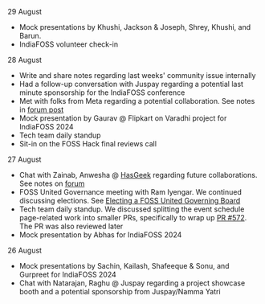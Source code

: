29 August

* Mock presentations by Khushi, Jackson & Joseph, Shrey, Khushi, and Barun.
* IndiaFOSS volunteer check-in

28 August

* Write and share notes regarding last weeks' community issue internally
* Had a follow-up conversation with Juspay regarding a potential last minute
  sponsorship for the IndiaFOSS conference
* Met with folks from Meta regarding a potential collaboration. See notes in
  [forum post](https://forum.fossunited.org/t/notes-on-partnership-conversations/3392/17)
* Mock presentation by Gaurav @ Flipkart on Varadhi project for IndiaFOSS 2024
* Tech team daily standup
* Sit-in on the FOSS Hack final reviews call

27 August

* Chat with Zainab, Anwesha @ [HasGeek](https://hasgeek.com/) regarding future
  collaborations. See notes on [forum](https://forum.fossunited.org/t/notes-on-partnership-conversations/3392/16)
* FOSS United Governance meeting with Ram Iyengar. We continued discussing
  elections. See [Electing a FOSS United Governing Board](https://forum.fossunited.org/t/electing-a-fossunited-governing-board/3569)
* Tech team daily standup. We discussed splitting the event schedule
  page-related work into smaller PRs, specifically to wrap up
  [PR #572](https://github.com/fossunited/fossunited/pull/572). The PR was
  also reviewed later
* Mock presentation by Abhas for IndiaFOSS 2024

26 August

* Mock presentations by Sachin, Kailash, Shafeeque & Sonu, and Gurpreet for
  IndiaFOSS 2024
* Chat with Natarajan, Raghu @ Juspay regarding a project showcase booth and a
  potential sponsorship from Juspay/Namma Yatri
